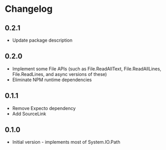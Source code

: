 # Changelog

## 0.2.1

* Update package description

## 0.2.0

* Implement some File APIs (such as File.ReadAllText, File.ReadAllLines, File.ReadLines, and async versions of these)
* Eliminate NPM runtime dependencies

## 0.1.1

* Remove Expecto dependency
* Add SourceLink

## 0.1.0

* Initial version - implements most of System.IO.Path

##

